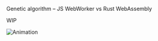 Genetic algorithm – JS WebWorker vs Rust WebAssembly 

WIP

![Animation](https://user-images.githubusercontent.com/12954262/234278413-f8c779f3-5460-47d4-b167-460838493002.gif)
